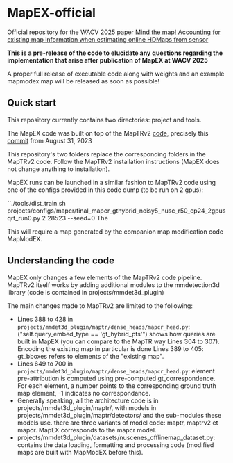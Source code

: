 # MapEX-official

Official repository for the WACV 2025 paper [Mind the map! Accounting for existing map information when estimating online HDMaps from sensor](https://arxiv.org/abs/2311.10517)

**This is a pre-release of the code to elucidate any questions regarding the implementation that arise after publication of MapEX at WACV 2025**

A proper full release of executable code along with weights and an example mapmodex map will be released as soon as possible!

## Quick start

This repository currently contains two directories: project and tools.

The MapEX code was built on top of the MapTRv2 [code](https://github.com/hustvl/MapTR/tree/maptrv2), precisely this [commit](https://github.com/hustvl/MapTR/tree/6aacba765e8d574df25f3e05be9cadce7dd8b58e) from August 31, 2023

This repository's two folders replace the corresponding folders in the MapTRv2 code. Follow the MapTRv2 installation instructions (MapEX does not change anything to installation).

MapEX runs can be launched in a similar fashion to MapTRv2 code using one of the configs provided in this code dump (to be run on 2 gpus):

``./tools/dist_train.sh projects/configs/mapcr/final_mapcr_gthybrid_noisy5_nusc_r50_ep24_2gpusqrt_run0.py 2 28523 --seed=0`The 

This will require a map generated by the companion map modification code MapModEX.

## Understanding the code

MapEX only changes a few elements of the MapTRv2 code pipeline. MapTRv2 itself works by adding additional modules to the mmdetection3d library (code is contained in projects/mmdet3d_plugin)

The main changes made to MapTRv2 are limited to the following:
- Lines 388 to 428 in ``projects/mmdet3d_plugin/maptr/dense_heads/mapcr_head.py``: ("self.query_embed_type == 'gt_hybrid_pts'") shows how queries are built in MapEX (you can compare to the MapTR way Lines 304 to 307). Encoding the existing map in particular is done Lines 389 to 405: gt_bboxes refers to elements of the "existing map".
- Lines 649 to 700 in ``projects/mmdet3d_plugin/maptr/dense_heads/mapcr_head.py``: element pre-attribution is computed using pre-computed gt_correspondence. For each element, a number points to the corresponding ground truth map element, -1 indicates no correspondance.
- Generally speaking, all the architecture code is in projects/mmdet3d_plugin/maptr/, with models in projects/mmdet3d_plugin/maptr/detectors/ and the sub-modules these models use. there are three variants of model code: maptr, maptrv2 et mapcr. MapEX corresponds to the mapcr model.
- projects/mmdet3d_plugin/datasets/nuscenes_offlinemap_dataset.py: contains the data loading, formatting and processing code (modified maps are built with MapModEX before this).
